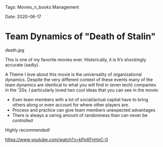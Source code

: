 Tags: Movies_n_books
      Management

Date: 2020-06-17
			
			
# Team Dynamics of "Death of Stalin"  

death.jpg

This is one of my favorite movies ever. Historically, it is It’s shockingly accurate (sadly). 

A Theme I love about this movie is the universality of organizational dynamics. Despite the very different context of these events many of the team dynamics are identical to what you will find in (even tech) companies in the '20s. I particularly loved two cool ideas that you can see in the movie: 

- Even team members with a lot of social/actual capital have to bring others along or even account for where other players are. 
- Process and practice can give team members unexpected advantages 
- There is always a varing amount of randomness than can never be controlled

Highly recommended!

https://www.youtube.com/watch?v=kPpXFnHoC-0



